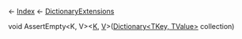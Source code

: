 ← [Index](Api-Index) ← [DictionaryExtensions](System.Collections.Generic.DictionaryExtensions)

void AssertEmpty<K, V><[K](), [V]()>([Dictionary<TKey, TValue>](System.Collections.Generic.Dictionary`2) collection)


